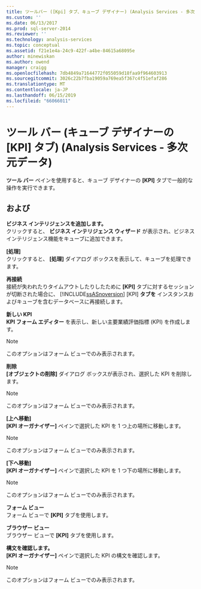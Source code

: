 ```yaml
---
title: ツールバー ([Kpi] タブ、キューブ デザイナー) (Analysis Services - 多次元データ) |Microsoft Docs
ms.custom: ''
ms.date: 06/13/2017
ms.prod: sql-server-2014
ms.reviewer: ''
ms.technology: analysis-services
ms.topic: conceptual
ms.assetid: f21e1e4a-24c9-422f-a4be-84615a68095e
author: minewiskan
ms.author: owend
manager: craigg
ms.openlocfilehash: 7db4849a71644772f055059d18faa9f964603913
ms.sourcegitcommit: 3026c22b7fba19059a769ea5f367c4f51efaf286
ms.translationtype: MT
ms.contentlocale: ja-JP
ms.lasthandoff: 06/15/2019
ms.locfileid: "66066011"
---
```

# <a name="toolbar-kpis-tab-cube-designer-analysis-services---multidimensional-data"></a>ツール バー (キューブ デザイナーの [KPI] タブ) (Analysis Services - 多次元データ)
  **ツール バー** ペインを使用すると、キューブ デザイナーの **[KPI]** タブで一般的な操作を実行できます。  
  
## <a name="options"></a>および  
 **ビジネス インテリジェンスを追加します。**  
 クリックすると、 **ビジネス インテリジェンス ウィザード** が表示され、ビジネス インテリジェンス機能をキューブに追加できます。  
  
 **[処理]**  
 クリックすると、 **[処理]** ダイアログ ボックスを表示して、キューブを処理できます。  
  
 **再接続**  
 接続が失われたりタイムアウトしたりしたために **[KPI]** タブに対するセッションが切断された場合に、 [!INCLUDE[ssASnoversion](../includes/ssasnoversion-md.md)] [KPI] **タブを** インスタンスおよびキューブを含むデータベースに再接続します。  
  
 **新しい KPI**  
 **KPI フォーム エディター** を表示し、新しい主要業績評価指標 (KPI) を作成します。  
  
> [!NOTE]  
>  このオプションはフォーム ビューでのみ表示されます。  
  
 **削除**  
 **[オブジェクトの削除]** ダイアログ ボックスが表示され、選択した KPI を削除します。  
  
> [!NOTE]  
>  このオプションはフォーム ビューでのみ表示されます。  
  
 **[上へ移動]**  
 **[KPI オーガナイザー]** ペインで選択した KPI を 1 つ上の場所に移動します。  
  
> [!NOTE]  
>  このオプションはフォーム ビューでのみ表示されます。  
  
 **[下へ移動]**  
 **[KPI オーガナイザー]** ペインで選択した KPI を 1 つ下の場所に移動します。  
  
> [!NOTE]  
>  このオプションはフォーム ビューでのみ表示されます。  
  
 **フォーム ビュー**  
 フォーム ビューで **[KPI]** タブを使用します。  
  
 **ブラウザー ビュー**  
 ブラウザー ビューで **[KPI]** タブを使用します。  
  
 **構文を確認します。**  
 **[KPI オーガナイザー]** ペインで選択した KPI の構文を確認します。  
  
> [!NOTE]  
>  このオプションはフォーム ビューでのみ表示されます。  
  
  

